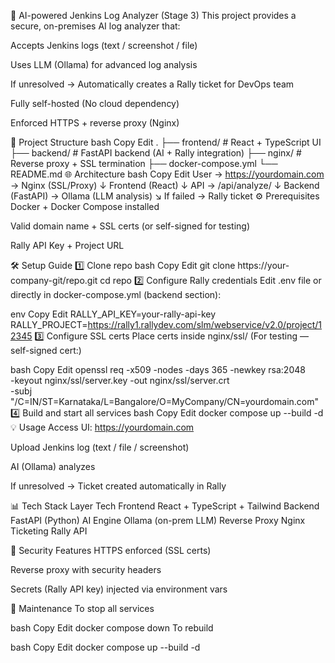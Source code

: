 🚀 AI-powered Jenkins Log Analyzer (Stage 3)
This project provides a secure, on-premises AI log analyzer that:

Accepts Jenkins logs (text / screenshot / file)

Uses LLM (Ollama) for advanced log analysis

If unresolved → Automatically creates a Rally ticket for DevOps team

Fully self-hosted (No cloud dependency)

Enforced HTTPS + reverse proxy (Nginx)

📂 Project Structure
bash
Copy
Edit
.
├── frontend/       # React + TypeScript UI
├── backend/        # FastAPI backend (AI + Rally integration)
├── nginx/          # Reverse proxy + SSL termination
├── docker-compose.yml
└── README.md
🌐 Architecture
bash
Copy
Edit
User → https://yourdomain.com → Nginx (SSL/Proxy)
 ↓
Frontend (React)
 ↓
API → /api/analyze/
 ↓
Backend (FastAPI) → Ollama (LLM analysis)
               ↘ If failed → Rally ticket
⚙️ Prerequisites
Docker + Docker Compose installed

Valid domain name + SSL certs (or self-signed for testing)

Rally API Key + Project URL

🛠️ Setup Guide
1️⃣ Clone repo
bash
Copy
Edit
git clone https://your-company-git/repo.git
cd repo
2️⃣ Configure Rally credentials
Edit .env file or directly in docker-compose.yml (backend section):

env
Copy
Edit
RALLY_API_KEY=your-rally-api-key
RALLY_PROJECT=https://rally1.rallydev.com/slm/webservice/v2.0/project/12345
3️⃣ Configure SSL certs
Place certs inside nginx/ssl/
(For testing — self-signed cert:)

bash
Copy
Edit
openssl req -x509 -nodes -days 365 -newkey rsa:2048 \
  -keyout nginx/ssl/server.key -out nginx/ssl/server.crt \
  -subj "/C=IN/ST=Karnataka/L=Bangalore/O=MyCompany/CN=yourdomain.com"
4️⃣ Build and start all services
bash
Copy
Edit
docker compose up --build -d
💡 Usage
Access UI: https://yourdomain.com

Upload Jenkins log (text / file / screenshot)

AI (Ollama) analyzes

If unresolved → Ticket created automatically in Rally

📊 Tech Stack
Layer	Tech
Frontend	React + TypeScript + Tailwind
Backend	FastAPI (Python)
AI Engine	Ollama (on-prem LLM)
Reverse Proxy	Nginx
Ticketing	Rally API

🔐 Security Features
HTTPS enforced (SSL certs)

Reverse proxy with security headers

Secrets (Rally API key) injected via environment vars

🧹 Maintenance
To stop all services

bash
Copy
Edit
docker compose down
To rebuild

bash
Copy
Edit
docker compose up --build -d

